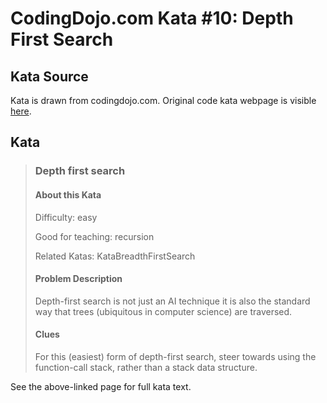 # CodingDojo.com Kata #10: Depth First Search

## Kata Source

Kata is drawn from codingdojo.com. Original code kata webpage is visible
[here](https://codingdojo.org/kata/DepthFirstSearch/).

## Kata

> ### Depth first search
>
> #### About this Kata
>
> Difficulty: easy
>
> Good for teaching: recursion
>
> Related Katas: KataBreadthFirstSearch
>
> #### Problem Description
>
> Depth-first search is not just an AI technique it is also the standard way
> that trees (ubiquitous in computer science) are traversed.
> 
> #### Clues
>
> For this (easiest) form of depth-first search, steer towards using the
> function-call stack, rather than a stack data structure.

See the above-linked page for full kata text.
